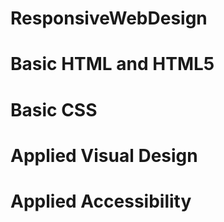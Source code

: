 # ResponsiveWebDesign

# Basic HTML and HTML5

# Basic CSS

# Applied Visual Design

# Applied Accessibility

